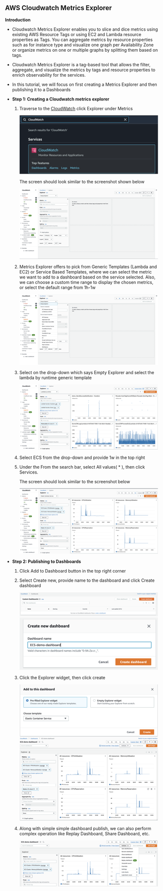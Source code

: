 ## AWS Cloudwatch Metrics Explorer

**Introduction**

- Cloudwatch Metrics Explorer enables you to slice and dice metrics using existing AWS Resource Tags or using EC2 and Lambda resource properties as Tags. You can aggregate metrics by resource properties such as for instance type and visualize one graph per Availability Zone or organize metrics on one or multiple graphs by splitting them based on tags. 

- Cloudwatch Metrics Explorer is a tag-based tool that allows the filter, aggregate, and visualize the metrics by tags and resource properties to enrich observability for the services. 

-  In this tutorial, we will focus on first creating a Metrics Explorer and then publishing it to a Dashboards

- **Step 1: Creating a Cloudwatch metrics explorer**

   1. Traverse to the <a href="https://console.aws.amazon.com/cloudwatch/">CloudWatch</a> click Explorer under Metrics
   
      <img src="images/image1.png" class="inline"/> 
   
      The screen should look similar to the screenshot shown below
      
      <img src="images/image2.png" class="inline"/> 
   
   2.  Metrics Explorer offers to pick from Generic Templates (Lambda and EC2) or Service Based Templates, where we can select the metric we want to add to a dashboard based on the service selected. Also, we can choose a custom time range to display the chosen metrics, or select the default range from 1h-1w
   
       <img src="images/image3.png" class="inline"/> 
   
   3.  Select on the drop-down which says Empty Explorer and select the lambda by runtime generic template
   
       <img src="images/image4.png" class="inline"/> 
   
   4.  Select ECS from the drop-down and provide 1w in the top right
   
   5.  Under the From the search bar, select All values( * ), then click Services.
   
       The screen should look similar to the screenshot below
       
       <img src="images/image5.png" class="inline"/> 

- **Step 2: Publishing to Dashboards**
   
   1. Click Add to Dashboard button in the top right corner  
   
   2. Select Create new, provide name to the dashboard and click Create dashboard
   
      <img src="images/image6.png" class="inline"/> 
       
      <img src="images/image7.png" class="inline"/> 
   
   3. Click the Explorer widget, then click create
   
      <img src="images/image8.png" class="inline"/> 
      
      <img src="images/image9.png" class="inline"/> 
   
   4. Along with simple simple dashboard publish, we can also perform complex operation like Replay Dashboard, Share Dashboard, etc.

      <img src="images/image10.png" class="inline"/> 
